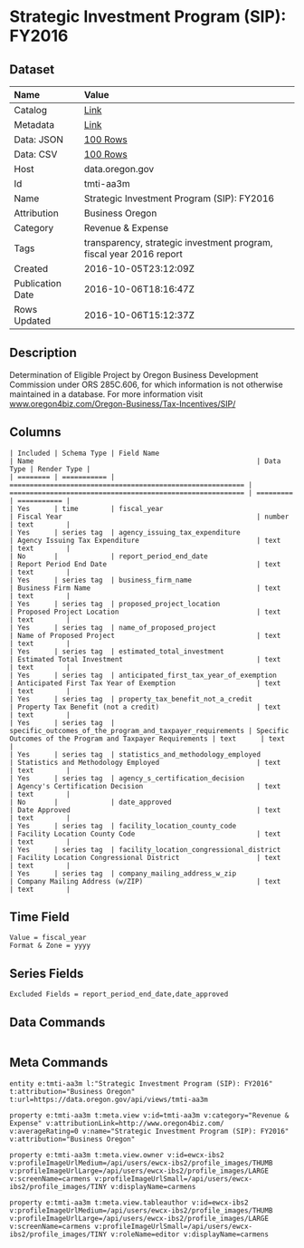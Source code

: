 # Strategic Investment Program (SIP): FY2016

## Dataset

| Name | Value |
| :--- | :---- |
| Catalog | [Link](https://catalog.data.gov/dataset/strategic-investment-program-sip-fy2016) |
| Metadata | [Link](https://data.oregon.gov/api/views/tmti-aa3m) |
| Data: JSON | [100 Rows](https://data.oregon.gov/api/views/tmti-aa3m/rows.json?max_rows=100) |
| Data: CSV | [100 Rows](https://data.oregon.gov/api/views/tmti-aa3m/rows.csv?max_rows=100) |
| Host | data.oregon.gov |
| Id | tmti-aa3m |
| Name | Strategic Investment Program (SIP): FY2016 |
| Attribution | Business Oregon |
| Category | Revenue & Expense |
| Tags | transparency, strategic investment program, fiscal year 2016 report |
| Created | 2016-10-05T23:12:09Z |
| Publication Date | 2016-10-06T18:16:47Z |
| Rows Updated | 2016-10-06T15:12:37Z |

## Description

Determination of Eligible Project by Oregon Business Development Commission under ORS 285C.606, for which information is not otherwise maintained in a database. For more information visit www.oregon4biz.com/Oregon-Business/Tax-Incentives/SIP/

## Columns

```ls
| Included | Schema Type | Field Name                                                 | Name                                                       | Data Type | Render Type |
| ======== | =========== | ========================================================== | ========================================================== | ========= | =========== |
| Yes      | time        | fiscal_year                                                | Fiscal Year                                                | number    | text        |
| Yes      | series tag  | agency_issuing_tax_expenditure                             | Agency Issuing Tax Expenditure                             | text      | text        |
| No       |             | report_period_end_date                                     | Report Period End Date                                     | text      | text        |
| Yes      | series tag  | business_firm_name                                         | Business Firm Name                                         | text      | text        |
| Yes      | series tag  | proposed_project_location                                  | Proposed Project Location                                  | text      | text        |
| Yes      | series tag  | name_of_proposed_project                                   | Name of Proposed Project                                   | text      | text        |
| Yes      | series tag  | estimated_total_investment                                 | Estimated Total Investment                                 | text      | text        |
| Yes      | series tag  | anticipated_first_tax_year_of_exemption                    | Anticipated First Tax Year of Exemption                    | text      | text        |
| Yes      | series tag  | property_tax_benefit_not_a_credit                          | Property Tax Benefit (not a credit)                        | text      | text        |
| Yes      | series tag  | specific_outcomes_of_the_program_and_taxpayer_requirements | Specific Outcomes of the Program and Taxpayer Requirements | text      | text        |
| Yes      | series tag  | statistics_and_methodology_employed                        | Statistics and Methodology Employed                        | text      | text        |
| Yes      | series tag  | agency_s_certification_decision                            | Agency's Certification Decision                            | text      | text        |
| No       |             | date_approved                                              | Date Approved                                              | text      | text        |
| Yes      | series tag  | facility_location_county_code                              | Facility Location County Code                              | text      | text        |
| Yes      | series tag  | facility_location_congressional_district                   | Facility Location Congressional District                   | text      | text        |
| Yes      | series tag  | company_mailing_address_w_zip                              | Company Mailing Address (w/ZIP)                            | text      | text        |
```

## Time Field

```ls
Value = fiscal_year
Format & Zone = yyyy
```

## Series Fields

```ls
Excluded Fields = report_period_end_date,date_approved
```

## Data Commands

```ls
```

## Meta Commands

```ls
entity e:tmti-aa3m l:"Strategic Investment Program (SIP): FY2016" t:attribution="Business Oregon" t:url=https://data.oregon.gov/api/views/tmti-aa3m

property e:tmti-aa3m t:meta.view v:id=tmti-aa3m v:category="Revenue & Expense" v:attributionLink=http://www.oregon4biz.com/ v:averageRating=0 v:name="Strategic Investment Program (SIP): FY2016" v:attribution="Business Oregon"

property e:tmti-aa3m t:meta.view.owner v:id=ewcx-ibs2 v:profileImageUrlMedium=/api/users/ewcx-ibs2/profile_images/THUMB v:profileImageUrlLarge=/api/users/ewcx-ibs2/profile_images/LARGE v:screenName=carmens v:profileImageUrlSmall=/api/users/ewcx-ibs2/profile_images/TINY v:displayName=carmens

property e:tmti-aa3m t:meta.view.tableauthor v:id=ewcx-ibs2 v:profileImageUrlMedium=/api/users/ewcx-ibs2/profile_images/THUMB v:profileImageUrlLarge=/api/users/ewcx-ibs2/profile_images/LARGE v:screenName=carmens v:profileImageUrlSmall=/api/users/ewcx-ibs2/profile_images/TINY v:roleName=editor v:displayName=carmens
```